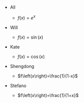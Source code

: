 - All
  - $f\left(x\right)=e^{x}$

- Will
  - $f\left(x\right)=\sin\left(x\right)$

- Kate
  - $f\left(x\right)=\cos\left(x\right)$

- Shengdong
  - $f\left(x\right)=\frac{1}{1-x}$

- Stefano
  - $f\left(x\right)=\frac{1}{1+x}$